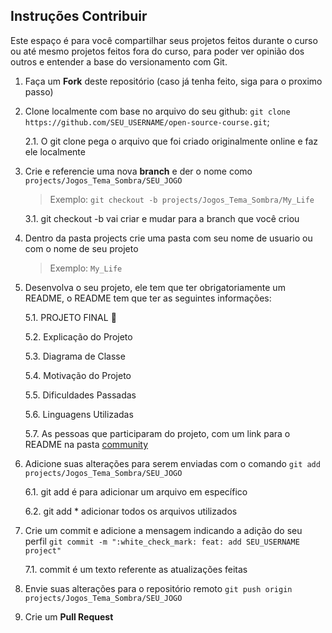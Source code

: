 ## Instruções Contribuir

Este espaço é para você compartilhar seus projetos feitos durante o curso ou até mesmo projetos feitos fora do curso, para poder ver opinião dos outros e entender a base do versionamento com Git.

1. Faça um **Fork** deste repositório (caso já tenha feito, siga para o proximo passo)

2. Clone localmente com base no arquivo do seu github: `git clone https://github.com/SEU_USERNAME/open-source-course.git`;

    2.1. O git clone pega o arquivo que foi criado originalmente online e faz ele localmente

3. Crie e referencie uma nova **branch** e der o nome como `projects/Jogos_Tema_Sombra/SEU_JOGO`

    > Exemplo: `git checkout -b projects/Jogos_Tema_Sombra/My_Life`

    3.1. git checkout -b vai criar e mudar para a branch que você criou

4. Dentro da pasta projects crie uma pasta com seu nome de usuario ou com o nome de seu projeto

    > Exemplo: `My_Life`

5. Desenvolva o seu projeto, ele tem que ter obrigatoriamente um README, o README tem que ter as seguintes informações:

    5.1. PROJETO FINAL 🚀

    5.2. Explicação do Projeto

    5.3. Diagrama de Classe

    5.4. Motivação do Projeto

    5.5. Dificuldades Passadas

    5.6. Linguagens Utilizadas

    5.7. As pessoas que participaram do projeto, com um link para o README na pasta [community](https://github.com/carlosvinicius-ai/open-source-course/tree/main/community)

6. Adicione suas alterações para serem enviadas com o comando `git add projects/Jogos_Tema_Sombra/SEU_JOGO`

    6.1. git add é para adicionar um arquivo em específico

    6.2. git add * adicionar todos os arquivos utilizados

7. Crie um commit e adicione a mensagem indicando a adição do seu perfil `git commit -m ":white_check_mark: feat: add SEU_USERNAME project"`

    7.1. commit é um texto referente as atualizações feitas

8. Envie suas alterações para o repositório remoto `git push origin projects/Jogos_Tema_Sombra/SEU_JOGO`

9. Crie um **Pull Request**